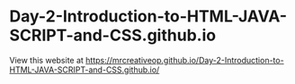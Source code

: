 # Day-2-Introduction-to-HTML-JAVA-SCRIPT-and-CSS.github.io
View this website at https://mrcreativeop.github.io/Day-2-Introduction-to-HTML-JAVA-SCRIPT-and-CSS.github.io/
